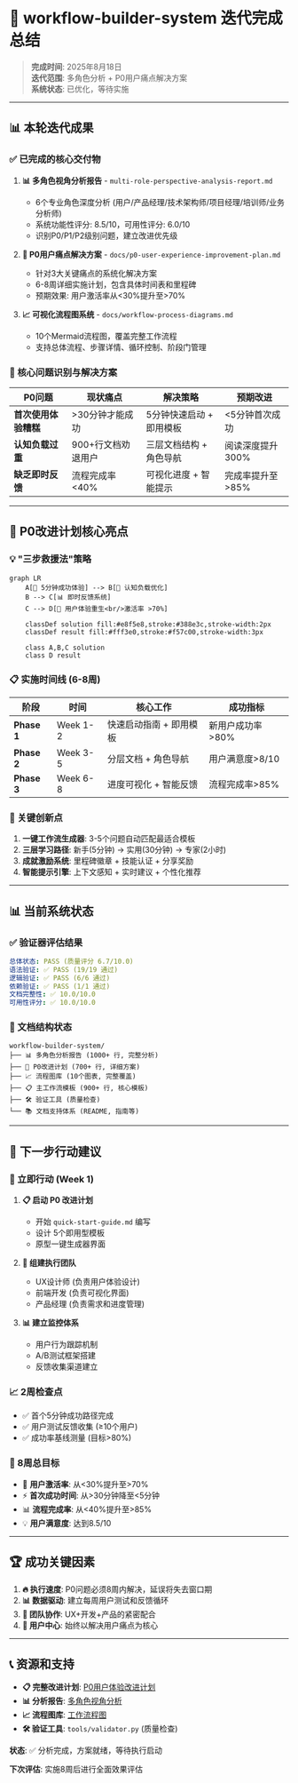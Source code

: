 # 🎉 workflow-builder-system 迭代完成总结

> **完成时间**: 2025年8月18日  
> **迭代范围**: 多角色分析 + P0用户痛点解决方案  
> **系统状态**: 已优化，等待实施

---

## 📊 本轮迭代成果

### ✅ 已完成的核心交付物

1. **📊 多角色视角分析报告** - `multi-role-perspective-analysis-report.md`
   - 6个专业角色深度分析 (用户/产品经理/技术架构师/项目经理/培训师/业务分析师)
   - 系统功能性评分: 8.5/10，可用性评分: 6.0/10
   - 识别P0/P1/P2级别问题，建立改进优先级

2. **🚀 P0用户痛点解决方案** - `docs/p0-user-experience-improvement-plan.md`
   - 针对3大关键痛点的系统化解决方案
   - 6-8周详细实施计划，包含具体时间表和里程碑
   - 预期效果: 用户激活率从<30%提升至>70%

3. **📈 可视化流程图系统** - `docs/workflow-process-diagrams.md`
   - 10个Mermaid流程图，覆盖完整工作流程
   - 支持总体流程、步骤详情、循环控制、阶段门管理

### 🎯 核心问题识别与解决方案

| P0问题 | 现状痛点 | 解决策略 | 预期改进 |
|--------|----------|----------|----------|
| **首次使用体验糟糕** | >30分钟才能成功 | 5分钟快速启动 + 即用模板 | <5分钟首次成功 |
| **认知负载过重** | 900+行文档劝退用户 | 三层文档结构 + 角色导航 | 阅读深度提升300% |
| **缺乏即时反馈** | 流程完成率<40% | 可视化进度 + 智能提示 | 完成率提升至>85% |

---

## 🚀 P0改进计划核心亮点

### 💡 "三步救援法"策略

```mermaid
graph LR
    A[📱 5分钟成功体验] --> B[🧠 认知负载优化]
    B --> C[📊 即时反馈系统]
    C --> D[🎉 用户体验重生<br/>激活率 >70%]
    
    classDef solution fill:#e8f5e8,stroke:#388e3c,stroke-width:2px
    classDef result fill:#fff3e0,stroke:#f57c00,stroke-width:3px
    
    class A,B,C solution
    class D result
```

### 📋 实施时间线 (6-8周)

| 阶段 | 时间 | 核心工作 | 成功指标 |
|------|------|----------|----------|
| **Phase 1** | Week 1-2 | 快速启动指南 + 即用模板 | 新用户成功率>80% |
| **Phase 2** | Week 3-5 | 分层文档 + 角色导航 | 用户满意度>8/10 |
| **Phase 3** | Week 6-8 | 进度可视化 + 智能反馈 | 流程完成率>85% |

### 🎯 关键创新点

1. **一键工作流生成器**: 3-5个问题自动匹配最适合模板
2. **三层学习路径**: 新手(5分钟) → 实用(30分钟) → 专家(2小时)
3. **成就激励系统**: 里程碑徽章 + 技能认证 + 分享奖励
4. **智能提示引擎**: 上下文感知 + 实时建议 + 个性化推荐

---

## 📊 当前系统状态

### ✅ 验证器评估结果

```yaml
总体状态: PASS (质量评分 6.7/10.0)
语法验证: ✅ PASS (19/19 通过)
逻辑验证: ✅ PASS (6/6 通过)  
依赖验证: ✅ PASS (1/1 通过)
文档完整性: ✅ 10.0/10.0
可用性评分: ✅ 10.0/10.0
```

### 📁 文档结构状态

```
workflow-builder-system/
├── 📊 多角色分析报告 (1000+ 行, 完整分析)
├── 🚀 P0改进计划 (700+ 行, 详细方案)
├── 📈 流程图库 (10个图表, 完整覆盖)
├── 📋 主工作流模板 (900+ 行, 核心模板)
├── 🛠️ 验证工具 (质量检查)
└── 📚 文档支持体系 (README, 指南等)
```

---

## 🎯 下一步行动建议

### 🚨 立即行动 (Week 1)

1. **📋 启动 P0 改进计划**
   - 开始 `quick-start-guide.md` 编写
   - 设计 5个即用型模板
   - 原型一键生成器界面

2. **👥 组建执行团队**
   - UX设计师 (负责用户体验设计)
   - 前端开发 (负责可视化界面)
   - 产品经理 (负责需求和进度管理)

3. **📊 建立监控体系**
   - 用户行为跟踪机制
   - A/B测试框架搭建
   - 反馈收集渠道建立

### 📈 2周检查点

- ✅ 首个5分钟成功路径完成
- ✅ 用户测试反馈收集 (≥10个用户)
- ✅ 成功率基线测量 (目标>80%)

### 🎉 8周总目标

- 🚀 **用户激活率**: 从<30%提升至>70%
- ⚡ **首次成功时间**: 从>30分钟降至<5分钟
- 📊 **流程完成率**: 从<40%提升至>85%
- 💡 **用户满意度**: 达到8.5/10

---

## 🏆 成功关键因素

1. **🔥 执行速度**: P0问题必须8周内解决，延误将失去窗口期
2. **📊 数据驱动**: 建立每周用户测试和反馈循环
3. **👥 团队协作**: UX+开发+产品的紧密配合
4. **🎯 用户中心**: 始终以解决用户痛点为核心

---

## 📞 资源和支持

- **📋 完整改进计划**: [P0用户体验改进计划](docs/p0-user-experience-improvement-plan.md)
- **📊 分析报告**: [多角色视角分析](multi-role-perspective-analysis-report.md)
- **📈 流程图库**: [工作流程图](docs/workflow-process-diagrams.md)
- **🛠️ 验证工具**: `tools/validator.py` (质量检查)

**状态**: ✅ 分析完成，方案就绪，等待执行启动

**下次评估**: 实施8周后进行全面效果评估

